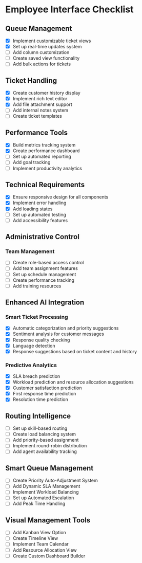 # Employee Interface Checklist

## Queue Management
- [x] Implement customizable ticket views
- [x] Set up real-time updates system
- [ ] Add column customization
- [ ] Create saved view functionality
- [ ] Add bulk actions for tickets

## Ticket Handling
- [x] Create customer history display
- [x] Implement rich text editor
- [x] Add file attachment support
- [ ] Add internal notes system
- [ ] Create ticket templates

## Performance Tools
- [x] Build metrics tracking system
- [x] Create performance dashboard
- [ ] Set up automated reporting
- [ ] Add goal tracking
- [ ] Implement productivity analytics

## Technical Requirements
- [x] Ensure responsive design for all components
- [x] Implement error handling
- [x] Add loading states
- [ ] Set up automated testing
- [ ] Add accessibility features

## Administrative Control
### Team Management
- [ ] Create role-based access control
- [ ] Add team assignment features
- [ ] Set up schedule management
- [ ] Create performance tracking
- [ ] Add training resources

## Enhanced AI Integration

### Smart Ticket Processing
- [x] Automatic categorization and priority suggestions
- [x] Sentiment analysis for customer messages
- [x] Response quality checking
- [x] Language detection
- [x] Response suggestions based on ticket content and history

### Predictive Analytics
- [x] SLA breach prediction
- [x] Workload prediction and resource allocation suggestions
- [x] Customer satisfaction prediction
- [x] First response time prediction
- [x] Resolution time prediction

## Routing Intelligence
- [ ] Set up skill-based routing
- [ ] Create load balancing system
- [ ] Add priority-based assignment
- [ ] Implement round-robin distribution
- [ ] Add agent availability tracking

## Smart Queue Management
- [ ] Create Priority Auto-Adjustment System
- [ ] Add Dynamic SLA Management
- [ ] Implement Workload Balancing
- [ ] Set up Automated Escalation
- [ ] Add Peak Time Handling

## Visual Management Tools
- [ ] Add Kanban View Option
- [ ] Create Timeline View
- [ ] Implement Team Calendar
- [ ] Add Resource Allocation View
- [ ] Create Custom Dashboard Builder 